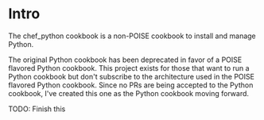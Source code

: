 # Intro

The chef_python cookbook is a non-POISE cookbook to install and manage Python.

The original Python cookbook has been deprecated in favor of a POISE flavored Python cookbook. This project exists for those that want to run a Python cookbook but don't subscribe to the architecture used in the POISE flavored Python cookbook. Since no PRs are being accepted to the Python cookbook, I've created this one as the Python cookbook moving forward.

TODO: Finish this

